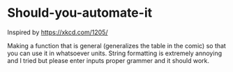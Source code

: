 # Should-you-automate-it

Inspired by https://xkcd.com/1205/

Making a function that is general (generalizes the table in the comic) so that you can use it in whatsoever units. String formatting is extremely annoying and I tried but please enter inputs proper grammer and it should work.
